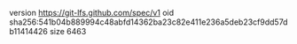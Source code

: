version https://git-lfs.github.com/spec/v1
oid sha256:541b04b889994c48abfd14362ba23c82e411e236a5deb23cf9dd57db11414426
size 6463

